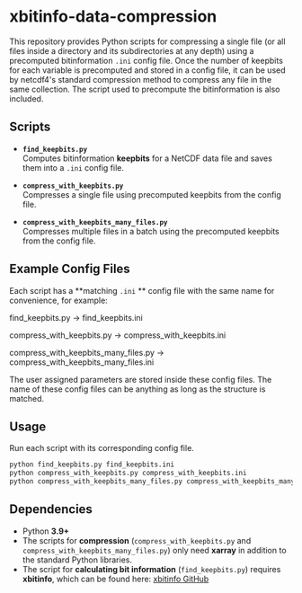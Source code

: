 # xbitinfo-data-compression

This repository provides Python scripts for compressing a single file (or all files inside a directory and its subdirectories at any depth) using a precomputed bitinformation `.ini` config file. Once the number of keepbits for each variable is precomputed and stored in a config  file, it can be used by netcdf4's standard compression method to compress any file in the same collection.
The script used to precompute the bitinformation is also included.
## **Scripts**

- **`find_keepbits.py`**  
  Computes bitinformation **keepbits** for a NetCDF data file and saves them into a `.ini` config file.

- **`compress_with_keepbits.py`**  
  Compresses a single file using precomputed keepbits from the config file.

- **`compress_with_keepbits_many_files.py`**  
  Compresses multiple files in a batch using the precomputed keepbits from the config file.

## **Example Config Files**
Each script has a **matching `.ini` ** config file with the same name for convenience, for example:

find_keepbits.py → find_keepbits.ini

compress_with_keepbits.py → compress_with_keepbits.ini

compress_with_keepbits_many_files.py → compress_with_keepbits_many_files.ini

The user assigned parameters are stored inside these config files. The name of these config files can be anything as long as the structure is matched.

## Usage

Run each script with its corresponding config file.

```bash
python find_keepbits.py find_keepbits.ini
python compress_with_keepbits.py compress_with_keepbits.ini
python compress_with_keepbits_many_files.py compress_with_keepbits_many_files.ini
```

## Dependencies

- Python **3.9+**
- The scripts for **compression** (`compress_with_keepbits.py` and `compress_with_keepbits_many_files.py`) only need **xarray** in addition to the standard Python libraries.
- The script for **calculating bit information** (`find_keepbits.py`) requires **xbitinfo**, which can be found here: [xbitinfo GitHub](https://github.com/ashiklom/gmao-compression/blob/main/README.md)
